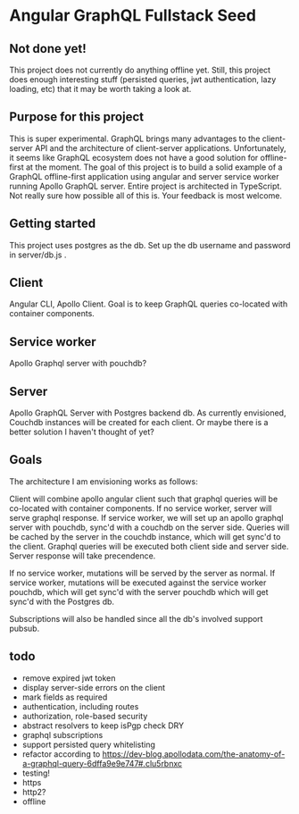 # Angular GraphQL Fullstack Seed

## Not done yet!

This project does not currently do anything offline yet.
Still, this project does enough interesting stuff (persisted queries, jwt authentication, lazy loading, etc) that it may be worth taking a look at.

## Purpose for this project

This is super experimental. GraphQL brings many advantages to the client-server API and the architecture of client-server applications.
Unfortunately, it seems like GraphQL ecosystem does not have a good solution for offline-first at the moment.
The goal of this project is to build a solid example of a GraphQL offline-first application using angular and server service worker
running Apollo GraphQL server. 
Entire project is architected in TypeScript. Not really sure how possible all of this is. Your feedback is most welcome.

## Getting started
This project uses postgres as the db. Set up the db username and password in server/db.js .

## Client
Angular CLI, Apollo Client. Goal is to keep GraphQL queries co-located with container components.

## Service worker
Apollo Graphql server with pouchdb?

## Server
Apollo GraphQL Server with Postgres backend db. As currently envisioned, Couchdb instances will be created for each client. Or maybe there is a better solution I haven't thought of yet?

## Goals
The architecture I am envisioning works as follows:

Client will combine apollo angular client  such that graphql queries will be co-located with container components. 
If no service worker, server will serve graphql response.
If service worker, we will set up an apollo graphql server with pouchdb, sync'd with a couchdb on the server side.
Queries will be cached by the server in the couchdb instance, which will get sync'd to the client. 
Graphql queries will be executed both client side and server side. Server response will take precendence.

If no service worker, mutations will be served by the server as normal.
If service worker, mutations will be executed against the service worker pouchdb,
which will get sync'd with the server pouchdb which will get sync'd with the Postgres db.

Subscriptions will also be handled since all the db's involved support pubsub.

## todo

* remove expired jwt token
* display server-side errors on the client
* mark fields as required
* authentication, including routes
* authorization, role-based security
* abstract resolvers to keep isPgp check DRY
* graphql subscriptions
* support persisted query whitelisting
* refactor according to https://dev-blog.apollodata.com/the-anatomy-of-a-graphql-query-6dffa9e9e747#.clu5rbnxc
* testing!
* https
* http2?
* offline
